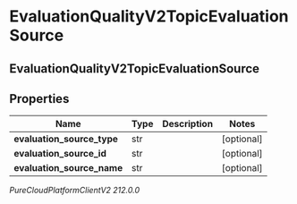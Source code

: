 # EvaluationQualityV2TopicEvaluationSource

## EvaluationQualityV2TopicEvaluationSource

## Properties

|Name | Type | Description | Notes|
|------------ | ------------- | ------------- | -------------|
| **evaluation_source_type** | str |  | [optional] |
| **evaluation_source_id** | str |  | [optional] |
| **evaluation_source_name** | str |  | [optional] |



_PureCloudPlatformClientV2 212.0.0_
